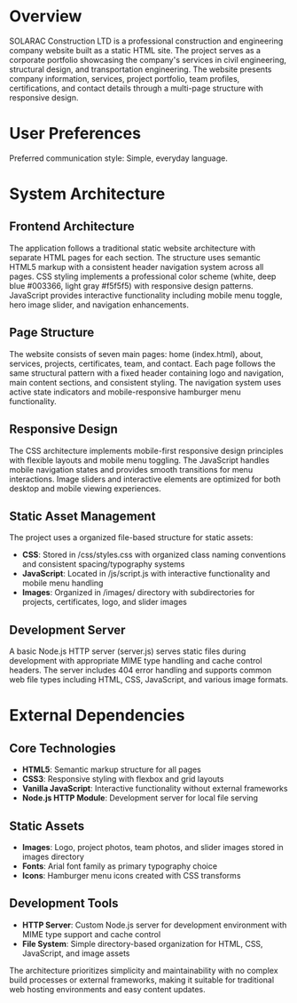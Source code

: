 # Overview

SOLARAC Construction LTD is a professional construction and engineering company website built as a static HTML site. The project serves as a corporate portfolio showcasing the company's services in civil engineering, structural design, and transportation engineering. The website presents company information, services, project portfolio, team profiles, certifications, and contact details through a multi-page structure with responsive design.

# User Preferences

Preferred communication style: Simple, everyday language.

# System Architecture

## Frontend Architecture
The application follows a traditional static website architecture with separate HTML pages for each section. The structure uses semantic HTML5 markup with a consistent header navigation system across all pages. CSS styling implements a professional color scheme (white, deep blue #003366, light gray #f5f5f5) with responsive design patterns. JavaScript provides interactive functionality including mobile menu toggle, hero image slider, and navigation enhancements.

## Page Structure
The website consists of seven main pages: home (index.html), about, services, projects, certificates, team, and contact. Each page follows the same structural pattern with a fixed header containing logo and navigation, main content sections, and consistent styling. The navigation system uses active state indicators and mobile-responsive hamburger menu functionality.

## Responsive Design
The CSS architecture implements mobile-first responsive design principles with flexible layouts and mobile menu toggling. The JavaScript handles mobile navigation states and provides smooth transitions for menu interactions. Image sliders and interactive elements are optimized for both desktop and mobile viewing experiences.

## Static Asset Management
The project uses a organized file-based structure for static assets:
- **CSS**: Stored in /css/styles.css with organized class naming conventions and consistent spacing/typography systems
- **JavaScript**: Located in /js/script.js with interactive functionality and mobile menu handling
- **Images**: Organized in /images/ directory with subdirectories for projects, certificates, logo, and slider images

## Development Server
A basic Node.js HTTP server (server.js) serves static files during development with appropriate MIME type handling and cache control headers. The server includes 404 error handling and supports common web file types including HTML, CSS, JavaScript, and various image formats.

# External Dependencies

## Core Technologies
- **HTML5**: Semantic markup structure for all pages
- **CSS3**: Responsive styling with flexbox and grid layouts
- **Vanilla JavaScript**: Interactive functionality without external frameworks
- **Node.js HTTP Module**: Development server for local file serving

## Static Assets
- **Images**: Logo, project photos, team photos, and slider images stored in images directory
- **Fonts**: Arial font family as primary typography choice
- **Icons**: Hamburger menu icons created with CSS transforms

## Development Tools
- **HTTP Server**: Custom Node.js server for development environment with MIME type support and cache control
- **File System**: Simple directory-based organization for HTML, CSS, JavaScript, and image assets

The architecture prioritizes simplicity and maintainability with no complex build processes or external frameworks, making it suitable for traditional web hosting environments and easy content updates.